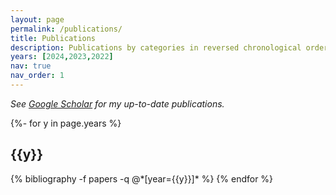```yaml
---
layout: page
permalink: /publications/
title: Publications
description: Publications by categories in reversed chronological order. 
years: [2024,2023,2022]
nav: true
nav_order: 1
---
```

<!-- _pages/publications.md -->
<i>See <a href="https://scholar.google.com/citations?user=BpiXtdAAAAAJ&hl">Google Scholar</a> for my up-to-date publications.</i>

<div class="publications">

{%- for y in page.years %}
  <h2 class="year">{{y}}</h2>
  {% bibliography -f papers -q @*[year={{y}}]* %}
{% endfor %}

</div>
